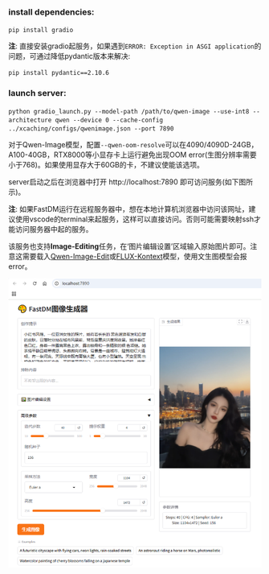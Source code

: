 ### install dependencies:

`pip install gradio`

**注**: 直接安装gradio起服务，如果遇到`ERROR: Exception in ASGI application`的问题，可通过降低pydantic版本来解决:

`pip install pydantic==2.10.6`

### launch server:

`python gradio_launch.py --model-path /path/to/qwen-image --use-int8 --architecture qwen --device 0 --cache-config ../xcaching/configs/qwenimage.json --port 7890`

对于Qwen-Image模型，配置`--qwen-oom-resolve`可以在4090/4090D-24GB，A100-40GB，RTX8000等小显存卡上运行避免出现OOM error(生图分辨率需要小于768)。如果使用显存大于60GB的卡，不建议使能该选项。

server启动之后在浏览器中打开 http://localhost:7890 即可访问服务(如下图所示)。

**注**: 如果FastDM运行在远程服务器中，想在本地计算机浏览器中访问该网址，建议使用vscode的terminal来起服务，这样可以直接访问。否则可能需要映射ssh才能访问服务器中起的服务。

该服务也支持**Image-Editing**任务，在‘图片编辑设置’区域输入原始图片即可。注意这需要载入[Qwen-Image-Edit](https://huggingface.co/Qwen/Qwen-Image-Edit)或[FLUX-Kontext](https://huggingface.co/black-forest-labs/FLUX.1-Kontext-dev)模型，使用文生图模型会报error。

![image](../../assets/gradio-gen.PNG)